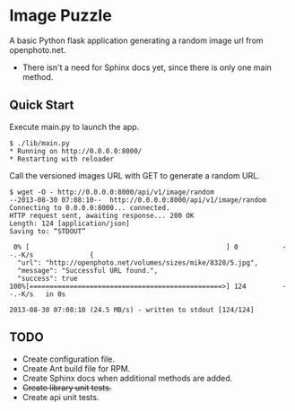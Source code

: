 Image Puzzle
================================

A basic Python flask application generating a random image url from openphoto.net.

* There isn't a need for Sphinx docs yet, since there is only one main method.


Quick Start
-------------------------

Execute main.py to launch the app.

    $ ./lib/main.py
    * Running on http://0.0.0.0:8000/
    * Restarting with reloader

Call the versioned images URL with GET to generate a random URL.

    $ wget -O - http://0.0.0.0:8000/api/v1/image/random
    --2013-08-30 07:08:10--  http://0.0.0.0:8000/api/v1/image/random
    Connecting to 0.0.0.0:8000... connected.
    HTTP request sent, awaiting response... 200 OK
    Length: 124 [application/json]
    Saving to: “STDOUT”

     0% [                                                 ] 0           --.-K/s              {
      "url": "http://openphoto.net/volumes/sizes/mike/8328/5.jpg",
      "message": "Successful URL found.",
      "success": true
    100%[================================================>] 124         --.-K/s   in 0s

    2013-08-30 07:08:10 (24.5 MB/s) - written to stdout [124/124]


TODO
-------------------------

* Create configuration file.
* Create Ant build file for RPM.
* Create Sphinx docs when additional methods are added.
* <del>Create library unit tests.</del>
* Create api unit tests.
